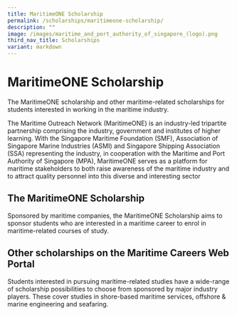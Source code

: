 ```yaml
---
title: MaritimeONE Scholarship
permalink: /scholarships/maritimeone-scholarship/
description: ""
image: /images/maritime_and_port_authority_of_singapore_(logo).png
third_nav_title: Scholarships
variant: markdown
---
```

MaritimeONE Scholarship
=======================


The MaritimeONE scholarship and other maritime-related scholarships for students interested in working in the maritime industry.

The Maritime Outreach Network (MaritimeONE) is an industry-led tripartite partnership comprising the industry, government and institutes of higher learning. With the Singapore Maritime Foundation (SMF), Association of Singapore Marine Industries (ASMI) and Singapore Shipping Association (SSA) representing the industry, in cooperation with the Maritime and Port Authority of Singapore (MPA), MaritimeONE serves as a platform for maritime stakeholders to both raise awareness of the maritime industry and to attract quality personnel into this diverse and interesting sector

The MaritimeONE Scholarship
---------------------------

Sponsored by maritime companies, the MaritimeONE Scholarship aims to sponsor students who are interested in a maritime career to enrol in maritime-related courses of study.

Other scholarships on the Maritime Careers Web Portal
-----------------------------------------------------

Students interested in pursuing maritime-related studies have a wide-range of scholarship possibilities to choose from sponsored by major industry players. These cover studies in shore-based maritime services, offshore & marine engineering and seafaring.